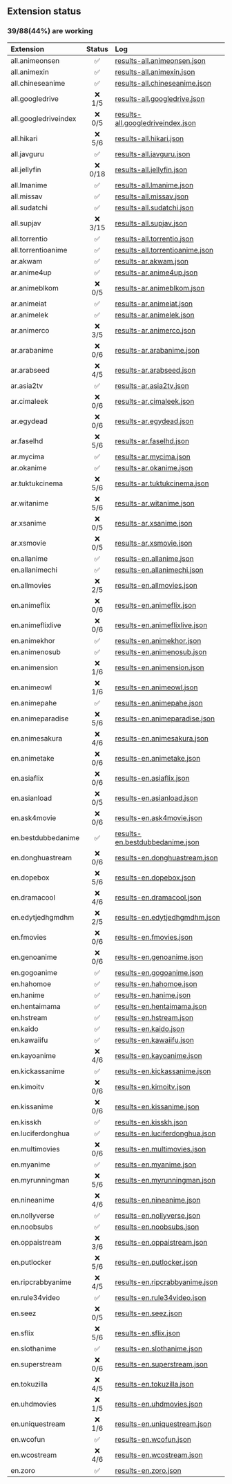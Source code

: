 ## Extension status

### 39/88(44%) are working

| Extension            |  Status   | Log                                                                                                                                       |
| :------------------- | :-------: | :---------------------------------------------------------------------------------------------------------------------------------------- |
| all.animeonsen       |     ✅     | [results-all.animeonsen.json](https://raw.githubusercontent.com/ahmedgamal17/aet/results/results/results-all.animeonsen.json)             |
| all.animexin         |     ✅     | [results-all.animexin.json](https://raw.githubusercontent.com/ahmedgamal17/aet/results/results/results-all.animexin.json)                 |
| all.chineseanime     |     ✅     | [results-all.chineseanime.json](https://raw.githubusercontent.com/ahmedgamal17/aet/results/results/results-all.chineseanime.json)         |
| all.googledrive      | ❌<br>1/5  | [results-all.googledrive.json](https://raw.githubusercontent.com/ahmedgamal17/aet/results/results/results-all.googledrive.json)           |
| all.googledriveindex | ❌<br>0/5  | [results-all.googledriveindex.json](https://raw.githubusercontent.com/ahmedgamal17/aet/results/results/results-all.googledriveindex.json) |
| all.hikari           | ❌<br>5/6  | [results-all.hikari.json](https://raw.githubusercontent.com/ahmedgamal17/aet/results/results/results-all.hikari.json)                     |
| all.javguru          |     ✅     | [results-all.javguru.json](https://raw.githubusercontent.com/ahmedgamal17/aet/results/results/results-all.javguru.json)                   |
| all.jellyfin         | ❌<br>0/18 | [results-all.jellyfin.json](https://raw.githubusercontent.com/ahmedgamal17/aet/results/results/results-all.jellyfin.json)                 |
| all.lmanime          |     ✅     | [results-all.lmanime.json](https://raw.githubusercontent.com/ahmedgamal17/aet/results/results/results-all.lmanime.json)                   |
| all.missav           |     ✅     | [results-all.missav.json](https://raw.githubusercontent.com/ahmedgamal17/aet/results/results/results-all.missav.json)                     |
| all.sudatchi         |     ✅     | [results-all.sudatchi.json](https://raw.githubusercontent.com/ahmedgamal17/aet/results/results/results-all.sudatchi.json)                 |
| all.supjav           | ❌<br>3/15 | [results-all.supjav.json](https://raw.githubusercontent.com/ahmedgamal17/aet/results/results/results-all.supjav.json)                     |
| all.torrentio        |     ✅     | [results-all.torrentio.json](https://raw.githubusercontent.com/ahmedgamal17/aet/results/results/results-all.torrentio.json)               |
| all.torrentioanime   |     ✅     | [results-all.torrentioanime.json](https://raw.githubusercontent.com/ahmedgamal17/aet/results/results/results-all.torrentioanime.json)     |
| ar.akwam             |     ✅     | [results-ar.akwam.json](https://raw.githubusercontent.com/ahmedgamal17/aet/results/results/results-ar.akwam.json)                         |
| ar.anime4up          |     ✅     | [results-ar.anime4up.json](https://raw.githubusercontent.com/ahmedgamal17/aet/results/results/results-ar.anime4up.json)                   |
| ar.animeblkom        | ❌<br>0/5  | [results-ar.animeblkom.json](https://raw.githubusercontent.com/ahmedgamal17/aet/results/results/results-ar.animeblkom.json)               |
| ar.animeiat          |     ✅     | [results-ar.animeiat.json](https://raw.githubusercontent.com/ahmedgamal17/aet/results/results/results-ar.animeiat.json)                   |
| ar.animelek          |     ✅     | [results-ar.animelek.json](https://raw.githubusercontent.com/ahmedgamal17/aet/results/results/results-ar.animelek.json)                   |
| ar.animerco          | ❌<br>3/5  | [results-ar.animerco.json](https://raw.githubusercontent.com/ahmedgamal17/aet/results/results/results-ar.animerco.json)                   |
| ar.arabanime         | ❌<br>0/6  | [results-ar.arabanime.json](https://raw.githubusercontent.com/ahmedgamal17/aet/results/results/results-ar.arabanime.json)                 |
| ar.arabseed          | ❌<br>4/5  | [results-ar.arabseed.json](https://raw.githubusercontent.com/ahmedgamal17/aet/results/results/results-ar.arabseed.json)                   |
| ar.asia2tv           |     ✅     | [results-ar.asia2tv.json](https://raw.githubusercontent.com/ahmedgamal17/aet/results/results/results-ar.asia2tv.json)                     |
| ar.cimaleek          | ❌<br>0/6  | [results-ar.cimaleek.json](https://raw.githubusercontent.com/ahmedgamal17/aet/results/results/results-ar.cimaleek.json)                   |
| ar.egydead           | ❌<br>0/6  | [results-ar.egydead.json](https://raw.githubusercontent.com/ahmedgamal17/aet/results/results/results-ar.egydead.json)                     |
| ar.faselhd           | ❌<br>5/6  | [results-ar.faselhd.json](https://raw.githubusercontent.com/ahmedgamal17/aet/results/results/results-ar.faselhd.json)                     |
| ar.mycima            |     ✅     | [results-ar.mycima.json](https://raw.githubusercontent.com/ahmedgamal17/aet/results/results/results-ar.mycima.json)                       |
| ar.okanime           |     ✅     | [results-ar.okanime.json](https://raw.githubusercontent.com/ahmedgamal17/aet/results/results/results-ar.okanime.json)                     |
| ar.tuktukcinema      | ❌<br>5/6  | [results-ar.tuktukcinema.json](https://raw.githubusercontent.com/ahmedgamal17/aet/results/results/results-ar.tuktukcinema.json)           |
| ar.witanime          | ❌<br>5/6  | [results-ar.witanime.json](https://raw.githubusercontent.com/ahmedgamal17/aet/results/results/results-ar.witanime.json)                   |
| ar.xsanime           | ❌<br>0/5  | [results-ar.xsanime.json](https://raw.githubusercontent.com/ahmedgamal17/aet/results/results/results-ar.xsanime.json)                     |
| ar.xsmovie           | ❌<br>0/5  | [results-ar.xsmovie.json](https://raw.githubusercontent.com/ahmedgamal17/aet/results/results/results-ar.xsmovie.json)                     |
| en.allanime          |     ✅     | [results-en.allanime.json](https://raw.githubusercontent.com/ahmedgamal17/aet/results/results/results-en.allanime.json)                   |
| en.allanimechi       |     ✅     | [results-en.allanimechi.json](https://raw.githubusercontent.com/ahmedgamal17/aet/results/results/results-en.allanimechi.json)             |
| en.allmovies         | ❌<br>2/5  | [results-en.allmovies.json](https://raw.githubusercontent.com/ahmedgamal17/aet/results/results/results-en.allmovies.json)                 |
| en.animeflix         | ❌<br>0/6  | [results-en.animeflix.json](https://raw.githubusercontent.com/ahmedgamal17/aet/results/results/results-en.animeflix.json)                 |
| en.animeflixlive     | ❌<br>0/6  | [results-en.animeflixlive.json](https://raw.githubusercontent.com/ahmedgamal17/aet/results/results/results-en.animeflixlive.json)         |
| en.animekhor         |     ✅     | [results-en.animekhor.json](https://raw.githubusercontent.com/ahmedgamal17/aet/results/results/results-en.animekhor.json)                 |
| en.animenosub        |     ✅     | [results-en.animenosub.json](https://raw.githubusercontent.com/ahmedgamal17/aet/results/results/results-en.animenosub.json)               |
| en.animension        | ❌<br>1/6  | [results-en.animension.json](https://raw.githubusercontent.com/ahmedgamal17/aet/results/results/results-en.animension.json)               |
| en.animeowl          | ❌<br>1/6  | [results-en.animeowl.json](https://raw.githubusercontent.com/ahmedgamal17/aet/results/results/results-en.animeowl.json)                   |
| en.animepahe         |     ✅     | [results-en.animepahe.json](https://raw.githubusercontent.com/ahmedgamal17/aet/results/results/results-en.animepahe.json)                 |
| en.animeparadise     | ❌<br>5/6  | [results-en.animeparadise.json](https://raw.githubusercontent.com/ahmedgamal17/aet/results/results/results-en.animeparadise.json)         |
| en.animesakura       | ❌<br>4/6  | [results-en.animesakura.json](https://raw.githubusercontent.com/ahmedgamal17/aet/results/results/results-en.animesakura.json)             |
| en.animetake         | ❌<br>0/6  | [results-en.animetake.json](https://raw.githubusercontent.com/ahmedgamal17/aet/results/results/results-en.animetake.json)                 |
| en.asiaflix          | ❌<br>0/6  | [results-en.asiaflix.json](https://raw.githubusercontent.com/ahmedgamal17/aet/results/results/results-en.asiaflix.json)                   |
| en.asianload         | ❌<br>0/5  | [results-en.asianload.json](https://raw.githubusercontent.com/ahmedgamal17/aet/results/results/results-en.asianload.json)                 |
| en.ask4movie         | ❌<br>0/6  | [results-en.ask4movie.json](https://raw.githubusercontent.com/ahmedgamal17/aet/results/results/results-en.ask4movie.json)                 |
| en.bestdubbedanime   |     ✅     | [results-en.bestdubbedanime.json](https://raw.githubusercontent.com/ahmedgamal17/aet/results/results/results-en.bestdubbedanime.json)     |
| en.donghuastream     | ❌<br>0/6  | [results-en.donghuastream.json](https://raw.githubusercontent.com/ahmedgamal17/aet/results/results/results-en.donghuastream.json)         |
| en.dopebox           | ❌<br>5/6  | [results-en.dopebox.json](https://raw.githubusercontent.com/ahmedgamal17/aet/results/results/results-en.dopebox.json)                     |
| en.dramacool         | ❌<br>4/6  | [results-en.dramacool.json](https://raw.githubusercontent.com/ahmedgamal17/aet/results/results/results-en.dramacool.json)                 |
| en.edytjedhgmdhm     | ❌<br>2/5  | [results-en.edytjedhgmdhm.json](https://raw.githubusercontent.com/ahmedgamal17/aet/results/results/results-en.edytjedhgmdhm.json)         |
| en.fmovies           | ❌<br>0/6  | [results-en.fmovies.json](https://raw.githubusercontent.com/ahmedgamal17/aet/results/results/results-en.fmovies.json)                     |
| en.genoanime         | ❌<br>0/6  | [results-en.genoanime.json](https://raw.githubusercontent.com/ahmedgamal17/aet/results/results/results-en.genoanime.json)                 |
| en.gogoanime         |     ✅     | [results-en.gogoanime.json](https://raw.githubusercontent.com/ahmedgamal17/aet/results/results/results-en.gogoanime.json)                 |
| en.hahomoe           |     ✅     | [results-en.hahomoe.json](https://raw.githubusercontent.com/ahmedgamal17/aet/results/results/results-en.hahomoe.json)                     |
| en.hanime            |     ✅     | [results-en.hanime.json](https://raw.githubusercontent.com/ahmedgamal17/aet/results/results/results-en.hanime.json)                       |
| en.hentaimama        |     ✅     | [results-en.hentaimama.json](https://raw.githubusercontent.com/ahmedgamal17/aet/results/results/results-en.hentaimama.json)               |
| en.hstream           |     ✅     | [results-en.hstream.json](https://raw.githubusercontent.com/ahmedgamal17/aet/results/results/results-en.hstream.json)                     |
| en.kaido             |     ✅     | [results-en.kaido.json](https://raw.githubusercontent.com/ahmedgamal17/aet/results/results/results-en.kaido.json)                         |
| en.kawaiifu          |     ✅     | [results-en.kawaiifu.json](https://raw.githubusercontent.com/ahmedgamal17/aet/results/results/results-en.kawaiifu.json)                   |
| en.kayoanime         | ❌<br>4/6  | [results-en.kayoanime.json](https://raw.githubusercontent.com/ahmedgamal17/aet/results/results/results-en.kayoanime.json)                 |
| en.kickassanime      |     ✅     | [results-en.kickassanime.json](https://raw.githubusercontent.com/ahmedgamal17/aet/results/results/results-en.kickassanime.json)           |
| en.kimoitv           | ❌<br>0/6  | [results-en.kimoitv.json](https://raw.githubusercontent.com/ahmedgamal17/aet/results/results/results-en.kimoitv.json)                     |
| en.kissanime         | ❌<br>0/6  | [results-en.kissanime.json](https://raw.githubusercontent.com/ahmedgamal17/aet/results/results/results-en.kissanime.json)                 |
| en.kisskh            |     ✅     | [results-en.kisskh.json](https://raw.githubusercontent.com/ahmedgamal17/aet/results/results/results-en.kisskh.json)                       |
| en.luciferdonghua    |     ✅     | [results-en.luciferdonghua.json](https://raw.githubusercontent.com/ahmedgamal17/aet/results/results/results-en.luciferdonghua.json)       |
| en.multimovies       | ❌<br>0/6  | [results-en.multimovies.json](https://raw.githubusercontent.com/ahmedgamal17/aet/results/results/results-en.multimovies.json)             |
| en.myanime           |     ✅     | [results-en.myanime.json](https://raw.githubusercontent.com/ahmedgamal17/aet/results/results/results-en.myanime.json)                     |
| en.myrunningman      | ❌<br>5/6  | [results-en.myrunningman.json](https://raw.githubusercontent.com/ahmedgamal17/aet/results/results/results-en.myrunningman.json)           |
| en.nineanime         | ❌<br>4/6  | [results-en.nineanime.json](https://raw.githubusercontent.com/ahmedgamal17/aet/results/results/results-en.nineanime.json)                 |
| en.nollyverse        |     ✅     | [results-en.nollyverse.json](https://raw.githubusercontent.com/ahmedgamal17/aet/results/results/results-en.nollyverse.json)               |
| en.noobsubs          |     ✅     | [results-en.noobsubs.json](https://raw.githubusercontent.com/ahmedgamal17/aet/results/results/results-en.noobsubs.json)                   |
| en.oppaistream       | ❌<br>3/6  | [results-en.oppaistream.json](https://raw.githubusercontent.com/ahmedgamal17/aet/results/results/results-en.oppaistream.json)             |
| en.putlocker         | ❌<br>5/6  | [results-en.putlocker.json](https://raw.githubusercontent.com/ahmedgamal17/aet/results/results/results-en.putlocker.json)                 |
| en.ripcrabbyanime    | ❌<br>4/5  | [results-en.ripcrabbyanime.json](https://raw.githubusercontent.com/ahmedgamal17/aet/results/results/results-en.ripcrabbyanime.json)       |
| en.rule34video       |     ✅     | [results-en.rule34video.json](https://raw.githubusercontent.com/ahmedgamal17/aet/results/results/results-en.rule34video.json)             |
| en.seez              | ❌<br>0/5  | [results-en.seez.json](https://raw.githubusercontent.com/ahmedgamal17/aet/results/results/results-en.seez.json)                           |
| en.sflix             | ❌<br>5/6  | [results-en.sflix.json](https://raw.githubusercontent.com/ahmedgamal17/aet/results/results/results-en.sflix.json)                         |
| en.slothanime        |     ✅     | [results-en.slothanime.json](https://raw.githubusercontent.com/ahmedgamal17/aet/results/results/results-en.slothanime.json)               |
| en.superstream       | ❌<br>0/6  | [results-en.superstream.json](https://raw.githubusercontent.com/ahmedgamal17/aet/results/results/results-en.superstream.json)             |
| en.tokuzilla         | ❌<br>4/5  | [results-en.tokuzilla.json](https://raw.githubusercontent.com/ahmedgamal17/aet/results/results/results-en.tokuzilla.json)                 |
| en.uhdmovies         | ❌<br>1/5  | [results-en.uhdmovies.json](https://raw.githubusercontent.com/ahmedgamal17/aet/results/results/results-en.uhdmovies.json)                 |
| en.uniquestream      | ❌<br>1/6  | [results-en.uniquestream.json](https://raw.githubusercontent.com/ahmedgamal17/aet/results/results/results-en.uniquestream.json)           |
| en.wcofun            |     ✅     | [results-en.wcofun.json](https://raw.githubusercontent.com/ahmedgamal17/aet/results/results/results-en.wcofun.json)                       |
| en.wcostream         | ❌<br>4/6  | [results-en.wcostream.json](https://raw.githubusercontent.com/ahmedgamal17/aet/results/results/results-en.wcostream.json)                 |
| en.zoro              |     ✅     | [results-en.zoro.json](https://raw.githubusercontent.com/ahmedgamal17/aet/results/results/results-en.zoro.json)                           |

